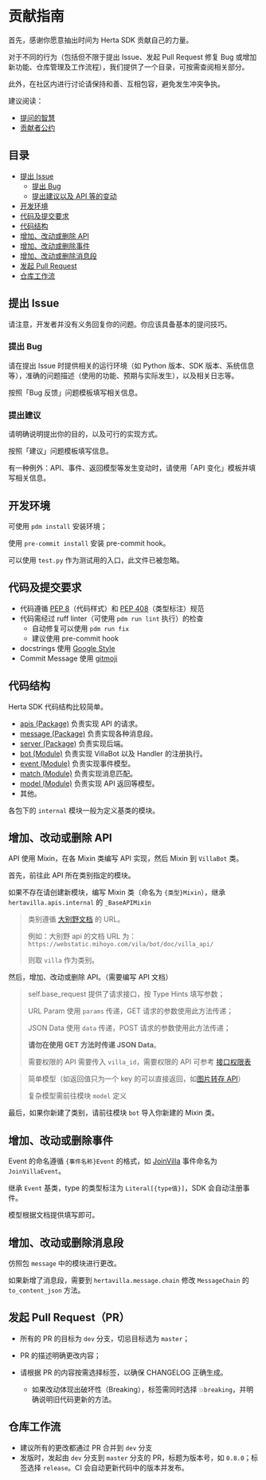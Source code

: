 # 贡献指南

首先，感谢你愿意抽出时间为 Herta SDK 贡献自己的力量。

对于不同的行为（包括但不限于提出 Issue、发起 Pull Request 修复 Bug 或增加新功能、仓库管理及工作流程），我们提供了一个目录，可按需查阅相关部分。

此外，在社区内进行讨论请保持和善、互相包容，避免发生冲突争执。

建议阅读：

- [提问的智慧](https://github.com/ryanhanwu/How-To-Ask-Questions-The-Smart-Way/blob/main/README-zh_CN.md)
- [贡献者公约](./CODE_OF_CONDUCT.md)

## 目录

- [提出 Issue](#提出-issue)
  - [提出 Bug](#提出-bug)
  - [提出建议以及 API 等的变动](#提出建议)
- [开发环境](#开发环境)
- [代码及提交要求](#代码及提交要求)
- [代码结构](#代码结构)
- [增加、改动或删除 API](#增加改动或删除-api)
- [增加、改动或删除事件](#增加改动或删除事件)
- [增加、改动或删除消息段](#增加改动或删除消息段)
- [发起 Pull Request](#发起-pull-requestpr)
- [仓库工作流](#仓库工作流)

## 提出 Issue

请注意，开发者并没有义务回复你的问题。你应该具备基本的提问技巧。

### 提出 Bug

请在提出 Issue 时提供相关的运行环境（如 Python 版本、SDK 版本、系统信息等），准确的问题描述（使用的功能、预期与实际发生），以及相关日志等。

按照「Bug 反馈」问题模板填写相关信息。

### 提出建议

请明确说明提出你的目的，以及可行的实现方式。

按照「建议」问题模板填写信息。

有一种例外：API、事件、返回模型等发生变动时，请使用「API 变化」模板并填写相关信息。

## 开发环境

可使用 `pdm install` 安装环境；

使用 `pre-commit install` 安装 pre-commit hook。

可以使用 `test.py` 作为测试用的入口，此文件已被忽略。

## 代码及提交要求

- 代码遵循 [PEP 8](https://www.python.org/dev/peps/pep-0008/)（代码样式）和 [PEP 408](https://www.python.org/dev/peps/pep-0408/)（类型标注）规范
- 代码需经过 ruff linter（可使用 `pdm run lint` 执行）的检查
  - 自动修复可以使用 `pdm run fix`
  - 建议使用 pre-commit hook
- docstrings 使用 [Google Style](https://google.github.io/styleguide/pyguide.html#38-comments-and-docstrings)
- Commit Message 使用 [gitmoji](https://gitmoji.dev)

## 代码结构

Herta SDK 代码结构比较简单。

- [apis (Package)](./hertavilla/apis/) 负责实现 API 的请求。
- [message (Package)](./hertavilla/message/) 负责实现各种消息段。
- [server (Package)](./hertavilla/server/) 负责实现后端。
- [bot (Module)](./hertavilla/bot.py) 负责实现 VillaBot 以及 Handler 的注册执行。
- [event (Module)](./hertavilla/event.py) 负责实现事件模型。
- [match (Module)](./hertavilla/match.py) 负责实现消息匹配。
- [model (Module)](./hertavilla/model.py) 负责实现 API 返回等模型。
- 其他。

各包下的 `internal` 模块一般为定义基类的模块。

## 增加、改动或删除 API

API 使用 Mixin，在各 Mixin 类编写 API 实现，然后 Mixin 到 `VillaBot` 类。

首先，前往此 API 所在类别指定的模块。

如果不存在请创建新模块，编写 Mixin 类（命名为 `{类型}Mixin`），继承 `hertavilla.apis.internal` 的 `_BaseAPIMixin`



> 类别遵循 [大别野文档](https://webstatic.mihoyo.com/vila/bot/doc/) 的 URL。
>
> 例如：大别野 api 的文档 URL 为：`https://webstatic.mihoyo.com/vila/bot/doc/villa_api/`
>
> 则取 `villa` 作为类别。

然后，增加、改动或删除 API。（需要编写 API 文档）

> self.base_request 提供了请求接口，按 Type Hints 填写参数；
>
> URL Param 使用 `params` 传递，GET 请求的参数使用此方法传递；
>
> JSON Data 使用 `data` 传递，POST 请求的参数使用此方法传递；
>
> **请勿在使用 GET 方法时传递 JSON Data**。
>
> 需要权限的 API 需要传入 `villa_id`，需要权限的 API 可参考 [接口权限表](https://webstatic.mihoyo.com/vila/bot/doc/permissions.html)

> 简单模型（如返回值只为一个 key 的可以直接返回，如[图片转存 API](https://github.com/Herta-villa/Herta-villa-SDK/blob/master/hertavilla/apis/img.py#L21-L28)）
>
> 复杂模型需前往模块 `model` 定义

最后，如果你新建了类别，请前往模块 `bot` 导入你新建的 Mixin 类。

## 增加、改动或删除事件

Event 的命名遵循 `{事件名称}Event` 的格式，如 [JoinVilla](https://webstatic.mihoyo.com/vila/bot/doc/callback.html###JoinVilla) 事件命名为 `JoinVillaEvent`。

继承 `Event` 基类，type 的类型标注为 `Literal[{type值}]`，SDK 会自动注册事件。

模型根据文档提供填写即可。

## 增加、改动或删除消息段

仿照包 `message` 中的模块进行更改。

如果新增了消息段，需要到 `hertavilla.message.chain` 修改 `MessageChain` 的 `to_content_json` 方法。

<!-- *（其他更改待施工）* -->

## 发起 Pull Request（PR）

- 所有的 PR 的目标为 `dev` 分支，切忌目标选为 `master`；

- PR 的描述明确更改内容；

- 请根据 PR 的内容按需选择标签，以确保 CHANGELOG 正确生成。

  - 如果改动体现出破坏性（Breaking），标签需同时选择 `💥breaking`，并明确说明旧代码更新的方法。

## 仓库工作流

- 建议所有的更改都通过 PR 合并到 `dev` 分支
- 发版时，发起由 `dev` 分支到 `master` 分支的 PR，标题为版本号，如 `0.8.0`；标签选择 `release`。CI 会自动更新代码中的版本并发布。
